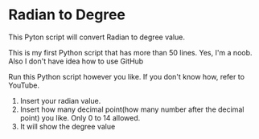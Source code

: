# Radian to Degree
This Pyton script will convert Radian to degree value.

This is my first Python script that has more than 50 lines. Yes, I'm a noob. Also I don't have idea how to use GitHub

Run this Python script however you like. If you don't know how, refer to YouTube.

1. Insert your radian value.
2. Insert how many decimal point(how many number after the decimal point) you like. Only 0 to 14 allowed.
3. It will show the degree value
